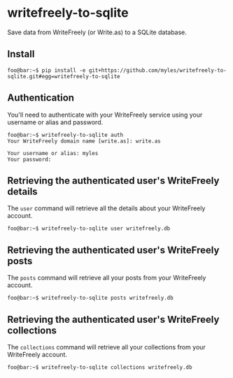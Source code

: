 # writefreely-to-sqlite

Save data from WriteFreely (or Write.as) to a SQLite database.

## Install

```console
foo@bar:~$ pip install -e git+https://github.com/myles/writefreely-to-sqlite.git#egg=writefreely-to-sqlite
```

## Authentication

You'll need to authenticate with your WriteFreely service using your
username or alias and password.

```console
foo@bar:~$ writefreely-to-sqlite auth
Your WriteFreely domain name [write.as]: write.as

Your username or alias: myles
Your password:
```

## Retrieving the authenticated user's WriteFreely details

The `user` command will retrieve all the details about your WriteFreely account.

```console
foo@bar:~$ writefreely-to-sqlite user writefreely.db
```

## Retrieving the authenticated user's WriteFreely posts

The `posts` command will retrieve all your posts from your WriteFreely account.

```console
foo@bar:~$ writefreely-to-sqlite posts writefreely.db
```

## Retrieving the authenticated user's WriteFreely collections

The `collections` command will retrieve all your collections from your
WriteFreely account.

```console
foo@bar:~$ writefreely-to-sqlite collections writefreely.db
```
